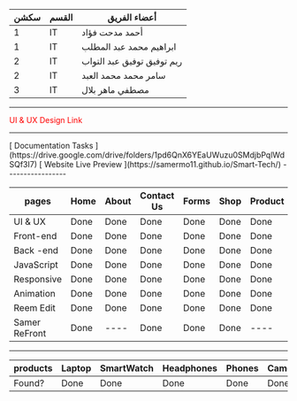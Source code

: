 | سكشن | القسم          | أعضاء الفريق                          |
|-------|-----------------|--------------------------------| 
| 1     | IT           | أحمد مدحت فؤاد              |
| 1     | IT        | ابراهيم محمد عبد المطلب           |
| 2     | IT           | ريم توفيق توفيق عبد التواب       |
| 2     | IT           | سامر محمد محمد العبد      |
| 3     | IT           | مصطفي ماهر بلال       |
-----------------
<a href="https://www.figma.com/design/a67UQHjQ9paWjeCbw3KxGI/my-e-commerce?node-id=0-1&node-type=canvas&t=OGxMJVdHbt12qqxk-0" style="color: red; text-decoration: none;">UI & UX Design Link</a>
<hr>
[ Documentation Tasks ](https://drive.google.com/drive/folders/1pd6QnX6YEaUWuzu0SMdjbPqlWdSQf3I7)
[ Website Live Preview  ](https://samermo11.github.io/Smart-Tech/)
-----------------



|    pages      |  Home       |  About       |   Contact Us   |  Forms       |  Shop       | Product     |       Cart       |    Chect Out     |  UserDash        | AdminDash  |
| ------------- | ----------- | ------------ | ---------------| ------------ | ----------- | ----------- | ---------------- | ---------------  | ---------------- | ---------- |
| UI & UX       |    Done     |    Done      |    Done        |     Done     |   Done      |    Done     |       Done       |      Done        |     Done         |    ----    |
| Front-end     |    Done     |    Done      |    Done        |     Done     |   Done      |    Done     |       Done       |      Done        |     Done         |    Done    |
| Back -end     |    Done     |    Done      |    Done        |     Done     |   Done      |    Done     |       Done       |      Done        |     Done         |   ----     |
| JavaScript    |    Done     |   Done       |   Done         |  Done        |   Done      |    Done     |       Done       |      Done        |    Done          |    Done    |
| Responsive    |    Done     |    Done      |    Done        |     Done     |   Done      |    Done     |       Done       |      Done        |      Done        |    Done    |
| Animation     |    Done     |    Done      |    Done        |     Done     |   Done      |    Done     |       Done       |      Done        |      Done        |    ----    |
| Reem Edit     |    Done     |    Done      |    Done        |     Done     |   Done      |    Done     |       Done       |      Done        |      Done        |    ----    |
| Samer ReFront |    Done     |    ----      |    Done        |     Done     |   Done      |    ----     |       ----       |      Done        |     -----        |    ----    |

-----------------------------------------------------------------------------------------------------------------------------------------------------

|     products       |  Laptop  |  SmartWatch  |  Headphones  |  Phones  |  Camera  | AirPods  |  PCs  |  KeyBoard  |  JoyStick  |  PSs  |  Speakers  |
| ------------------ | -------- | ------------ | ------------ | -------- | -------- | -------- | ----- | ---------  |----------  |------ |----------  |
|     Found?         |    Done  |     Done     |    Done      |   Done   |   Done   |  Done    |  Done |    Done    |  Done      | Done  |  Done      |



